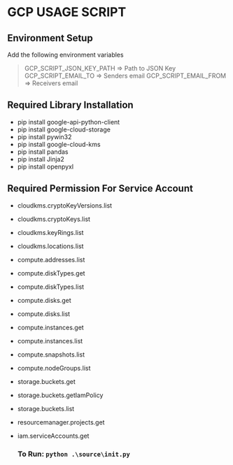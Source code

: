 # GCP USAGE SCRIPT

## Environment Setup

Add the following environment variables

> GCP_SCRIPT_JSON_KEY_PATH => Path to JSON Key
> GCP_SCRIPT_EMAIL_TO => Senders email
> GCP_SCRIPT_EMAIL_FROM => Receivers email

## Required Library Installation

- pip install google-api-python-client
- pip install google-cloud-storage
- pip install pywin32
- pip install google-cloud-kms
- pip install pandas
- pip install Jinja2
- pip install openpyxl

## Required Permission For Service Account

- cloudkms.cryptoKeyVersions.list
- cloudkms.cryptoKeys.list
- cloudkms.keyRings.list
- cloudkms.locations.list
- compute.addresses.list
- compute.diskTypes.get
- compute.diskTypes.list
- compute.disks.get
- compute.disks.list
- compute.instances.get
- compute.instances.list
- compute.snapshots.list
- compute.nodeGroups.list
- storage.buckets.get
- storage.buckets.getIamPolicy
- storage.buckets.list
- resourcemanager.projects.get
- iam.serviceAccounts.get

  ### To Run: `python .\source\init.py`
